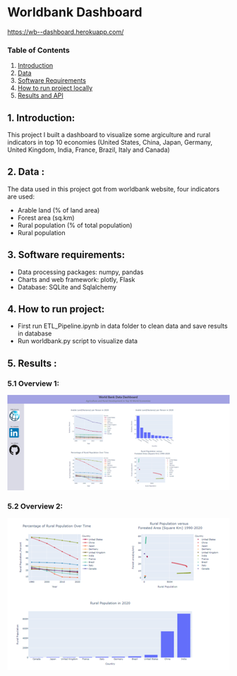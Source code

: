 # Worldbank Dashboard 

https://wb--dashboard.herokuapp.com/

### Table of Contents
1. [Introduction](#intro)
2. [Data](#data)
3. [Software Requirements](#software)
4. [How to run project locally](#run)
5. [Results and API](#results)

## 1. Introduction<a id = "intro"></a>:
This project I built a dashboard to visualize some argiculture and rural indicators in top 10 economies (United States, China, Japan, Germany, United Kingdom, India, France, Brazil, Italy and Canada)

## 2. Data <a id = "data"></a>:
The data used in this project got from worldbank website, four indicators are used:
- Arable land (% of land area)
- Forest area (sq.km)
- Rural population (% of total population)
- Rural population

## 3. Software requirements<a id ="software"></a>:
- Data processing packages: numpy, pandas
- Charts and web framework: plotly, Flask
- Database: SQLite and Sqlalchemy

## 4. How to run project<a id = "run"></a>:
- First run ETL_Pipeline.ipynb in data folder to clean data and save results in database
- Run worldbank.py script to visualize data

## 5. Results <a id="results"></a>:
### 5.1 Overview 1:
![Overview 1](https://github.com/KEVIN-VN642/Deploy-worldbank-dashboard/blob/master/static/Overview1.png)

### 5.2 Overview 2:
![Overview 2](https://github.com/KEVIN-VN642/Deploy-worldbank-dashboard/blob/master/static/Overview2.png)


